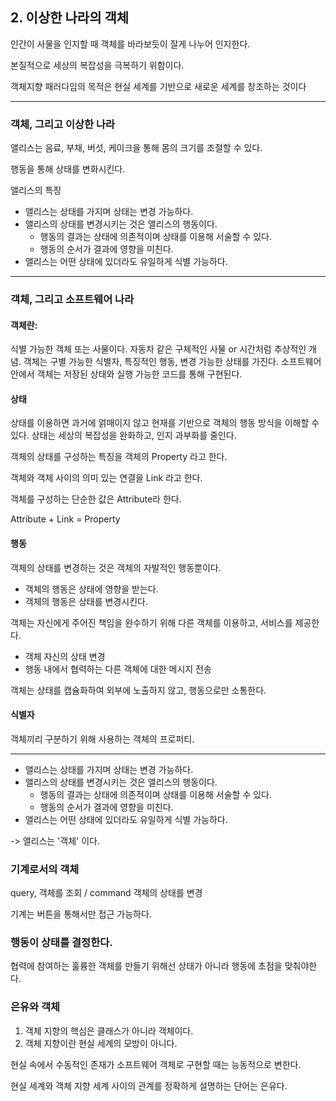 ## 2. 이상한 나라의 객체

인간이 사물을 인지할 때 객체를 바라보듯이 잘게 나누어 인지한다.

본질적으로 세상의 복잡성을 극복하기 위함이다.

객체지향 패러다임의 목적은 현실 세계를 기반으로 새로운 세계를 창조하는 것이다

----

### 객체, 그리고 이상한 나라

앨리스는 음료, 부채, 버섯, 케이크을 통해 몸의 크기를 조절할 수 있다.

행동을 통해 상태를 변화시킨다.

앨리스의 특징

- 앨리스는 상태를 가지며 상태는 변경 가능하다.
- 앨리스의 상태를 변경시키는 것은 앨리스의 행동이다.
  - 행동의 결과는 상태에 의존적이며 상태를 이용해 서술할 수 있다.
  - 행동의 순서가 결과에 영향을 미친다.
- 앨리스는 어떤 상태에 있더라도 유일하게 식별 가능하다.

----

### 객체, 그리고 소프트웨어 나라

#### 객체란:

식별 가능한 객체 또는 사물이다. 자동차 같은 구체적인 사물 or 시간처럼 추상적인 개념. 객체는 구별 가능한 식별자, 특징적인 행동, 변경 가능한 상태를 가진다. 소프트웨어 안에서 객체는 저장된 상태와 실행 가능한 코드를 통해 구현된다.



#### 상태

상태를 이용하면 과거에 얽매이지 않고 현재를 기반으로 객체의 행동 방식을 이해할 수 있다. 상태는 세상의 복잡성을 완화하고, 인지 과부화를 줄인다.

객체의 상태를 구성하는 특징을 객체의 Property 라고 한다.

객체와 객체 사이의 의미 있는 연결을 Link 라고 한다.

객체를 구성하는 단순한 값은 Attribute라 한다.

Attribute + Link = Property



#### 행동

객체의 상태를 변경하는 것은 객체의 자발적인 행동뿐이다.

- 객체의 행동은 상태에 영향을 받는다.
- 객체의 행동은 상태를 변경시킨다.

객체는 자신에게 주어진 책임을 완수하기 위해 다른 객체를 이용하고, 서비스를 제공한다.

- 객체 자신의 상태 변경
- 행동 내에서 협력하는 다른 객체에 대한 메시지 전송

객체는 상태를 캡슐화하여 외부에 노출하지 않고, 행동으로만 소통한다.



#### 식별자

객체끼리 구분하기 위해 사용하는 객체의 프로퍼티.

----

- 앨리스는 상태를 가지며 상태는 변경 가능하다.
- 앨리스의 상태를 변경시키는 것은 앨리스의 행동이다.
  - 행동의 결과는 상태에 의존적이며 상태를 이용해 서술할 수 있다.
  - 행동의 순서가 결과에 영향을 미친다.
- 앨리스는 어떤 상태에 있더라도 유일하게 식별 가능하다.

-> 앨리스는 '객체' 이다.



### 기계로서의 객체

query, 객체를 조회 / command 객체의 상태를 변경

기계는 버튼을 통해서만 접근 가능하다.



### 행동이 상태를 결정한다.

협력에 참여하는 훌륭한 객체를 만들기 위해선 상태가 아니라 행동에 초점을 맞춰야한다.



### 은유와 객체

1. 객체 지향의 핵심은 클래스가 아니라 객체이다.
2. 객체 지향이란 현실 세계의 모방이 아니다.

현실 속에서 수동적인 존재가 소프트웨어 객체로 구현할 때는 능동적으로 변한다.

현실 세계와 객체 지향 세계 사이의 관계를 정확하게 설명하는 단어는 은유다.




